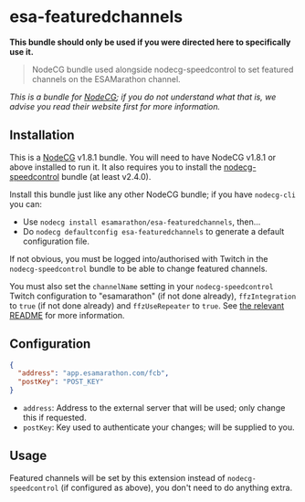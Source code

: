 # esa-featuredchannels

**This bundle should only be used if you were directed here to specifically use it.**

> NodeCG bundle used alongside nodecg-speedcontrol to set featured channels on the ESAMarathon channel.

*This is a bundle for [NodeCG](https://nodecg.dev); if you do not understand what that is, we advise you read their website first for more information.*

## Installation

This is a [NodeCG](https://nodecg.dev) v1.8.1 bundle. You will need to have NodeCG v1.8.1 or above installed to run it. It also requires you to install the [nodecg-speedcontrol](https://github.com/speedcontrol/nodecg-speedcontrol) bundle (at least v2.4.0).

Install this bundle just like any other NodeCG bundle; if you have `nodecg-cli` you can:
- Use `nodecg install esamarathon/esa-featuredchannels`, then...
- Do `nodecg defaultconfig esa-featuredchannels` to generate a default configuration file.

If not obvious, you must be logged into/authorised with Twitch in the `nodecg-speedcontrol` bundle to be able to change featured channels.

You must also set the `channelName` setting in your `nodecg-speedcontrol` Twitch configuration to "esamarathon" (if not done already), `ffzIntegration` to `true` (if not done already) and `ffzUseRepeater` to `true`. See [the relevant README](https://github.com/speedcontrol/nodecg-speedcontrol/blob/master/READMES/Configuration.md#twitch) for more information.

## Configuration

```json
{
  "address": "app.esamarathon.com/fcb",
  "postKey": "POST_KEY"
}
```

- `address`: Address to the external server that will be used; only change this if requested.
- `postKey`: Key used to authenticate your changes; will be supplied to you.

## Usage

Featured channels will be set by this extension instead of `nodecg-speedcontrol` (if configured as above), you don't need to do anything extra.
